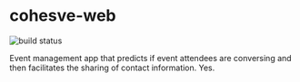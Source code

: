 # cohesve-web
![build status](https://travis-ci.org/mzw4/deets.svg)

Event management app that predicts if event attendees are conversing and then facilitates the sharing of contact information. Yes.
